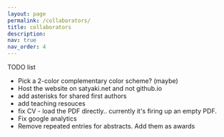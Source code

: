 ```yaml
---
layout: page
permalink: /collaborators/
title: collaborators
description:
nav: true
nav_order: 4
---
```


TODO list
- Pick a 2-color complementary color scheme? (maybe)
- Host the website on satyaki.net and not github.io
- add asterisks for shared first authors
- add teaching resouces
- fix CV - load the PDF directly.. currently it's firing up an empty PDF.
- Fix google analytics
- Remove repeated entries for abstracts. Add them as awards